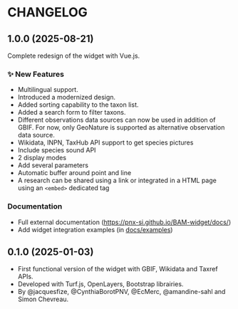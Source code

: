 # CHANGELOG

## 1.0.0 (2025-08-21)

Complete redesign of the widget with Vue.js.

### ✨ New Features

- Multilingual support.
- Introduced a modernized design.
- Added sorting capability to the taxon list.
- Added a search form to filter taxons.
- Different observations data sources can now be used in addition of GBIF. For now, only GeoNature is supported as alternative observation data source.
- Wikidata, INPN, TaxHub API support to get species pictures
- Include species sound API
- 2 display modes
- Add several parameters
- Automatic buffer around point and line
- A research can be shared using a link or integrated in a HTML page using an `<embed>` dedicated tag

### Documentation

- Full external documentation (https://pnx-si.github.io/BAM-widget/docs/)
- Add widget integration examples (in [docs/examples](/docs/examples/))

## 0.1.0 (2025-01-03)

- First functional version of the widget with GBIF, Wikidata and Taxref APIs.  
- Developed with Turf.js, OpenLayers, Bootstrap librairies.  
- By @jacquesfize, @CynthiaBorotPNV, @EcMerc, @amandine-sahl and Simon Chevreau.
